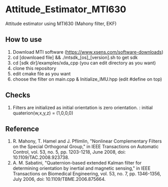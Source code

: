 # Attitude_Estimator_MTI630
Attitude estimator using MTI630 (Mahony filter, EKF)


## How to use 

1. Download MTI software (https://www.xsens.com/software-downloads)
2. cd [downloaed file] && ./mtsdk_[os]_[version].sh  to get sdk
3. cd [sdk dir]/examples/xda_cpp  (you can edit directory as you want)
4. clone this repository
5. edit cmake file as you want
6. choose the filter on main.cpp & Initialize_IMU.hpp (edit #define on top)

## Checks

1. Filters are initialized as initial orientation is zero orientation. :  initial quaterion(w,x,y,z) = (1,0,0,0)


## Reference

1. R. Mahony, T. Hamel and J. Pflimlin, "Nonlinear Complementary Filters on the Special Orthogonal Group," in IEEE Transactions on Automatic Control, vol. 53, no. 5, pp. 1203-1218, June 2008, doi: 10.1109/TAC.2008.923738.
2. A. M. Sabatini, "Quaternion-based extended Kalman filter for determining orientation by inertial and magnetic sensing," in IEEE Transactions on Biomedical Engineering, vol. 53, no. 7, pp. 1346-1356, July 2006, doi: 10.1109/TBME.2006.875664.